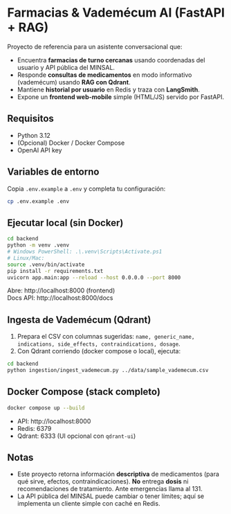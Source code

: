 # Farmacias & Vademécum AI (FastAPI + RAG)

Proyecto de referencia para un asistente conversacional que:
- Encuentra **farmacias de turno cercanas** usando coordenadas del usuario y API pública del MINSAL.
- Responde **consultas de medicamentos** en modo informativo (vademécum) usando **RAG con Qdrant**.
- Mantiene **historial por usuario** en Redis y traza con **LangSmith**.
- Expone un **frontend web-mobile** simple (HTML/JS) servido por FastAPI.

## Requisitos
- Python 3.12
- (Opcional) Docker / Docker Compose
- OpenAI API key

## Variables de entorno
Copia `.env.example` a `.env` y completa tu configuración:
```bash
cp .env.example .env
```

## Ejecutar local (sin Docker)
```bash
cd backend
python -m venv .venv
# Windows PowerShell: .\.venv\Scripts\Activate.ps1
# Linux/Mac:
source .venv/bin/activate
pip install -r requirements.txt
uvicorn app.main:app --reload --host 0.0.0.0 --port 8000
```
Abre: http://localhost:8000  (frontend)  
Docs API: http://localhost:8000/docs

## Ingesta de Vademécum (Qdrant)
1) Prepara el CSV con columnas sugeridas: `name, generic_name, indications, side_effects, contraindications, dosage`.
2) Con Qdrant corriendo (docker compose o local), ejecuta:
```bash
cd backend
python ingestion/ingest_vademecum.py ../data/sample_vademecum.csv
```

## Docker Compose (stack completo)
```bash
docker compose up --build
```
- API: http://localhost:8000  
- Redis: 6379  
- Qdrant: 6333 (UI opcional con `qdrant-ui`)

## Notas
- Este proyecto retorna información **descriptiva** de medicamentos (para qué sirve, efectos, contraindicaciones). **No** entrega **dosis** ni recomendaciones de tratamiento. Ante emergencias llama al 131.
- La API pública del MINSAL puede cambiar o tener límites; aquí se implementa un cliente simple con caché en Redis.
